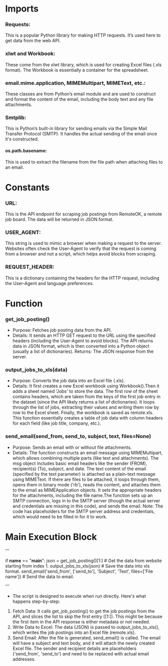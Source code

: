 
# Imports
### Requests:
This is a popular Python library for making HTTP requests. It’s used here to get data from the web API.
### xlwt and Workbook:
These come from the xlwt library, which is used for creating Excel files (.xls format). The Workbook is essentially a container for the spreadsheet.
### email.mime.application, MIMEMultipart, MIMEText, etc.:
These classes are from Python’s email module and are used to construct and format the content of the email, including the body text and any file attachments.
### Smtplib: 
This is Python’s built-in library for sending emails via the Simple Mail Transfer Protocol (SMTP). It handles the actual sending of the email once it's constructed.
#### os.path.basename:
This is used to extract the filename from the file path when attaching files to an email.

# Constants
### URL:
This is the API endpoint for scraping job postings from RemoteOK, a remote job board. The data will be returned in JSON format.
### USER_AGENT:
This string is used to mimic a browser when making a request to the server. Websites often check the User-Agent to verify that the request is coming from a browser and not a script, which helps avoid blocks from scraping.
### REQUEST_HEADER:
This is a dictionary containing the headers for the HTTP request, including the User-Agent and language preferences.

# Function
### get_job_posting()
- Purpose: Fetches job posting data from the API.
- Details: It sends an HTTP GET request to the URL using the specified headers (including the User-Agent to avoid blocks).
The API returns data in JSON format, which is then converted into a Python object (usually a list of dictionaries).
Returns: The JSON response from the server.

### output_jobs_to_xls(data)
- Purpose: Converts the job data into an Excel file (.xls).
- Details: It first creates a new Excel workbook using Workbook().Then it adds a sheet named 'Jobs' to store the data.
The first row of the sheet contains headers, which are taken from the keys of the first job entry in the dataset (since the API likely returns a list of dictionaries).
It loops through the list of jobs, extracting their values and writing them row by row to the Excel sheet.
Finally, the workbook is saved as remote.xls.
This function essentially creates a table of job data with column headers for each field (like job title, company, etc.).

### send_email(send_from, send_to, subject, text, files=None)
- Purpose: Sends an email with or without file attachments.
- Details: The function constructs an email message using MIMEMultipart, which allows combining multiple parts (like text and attachments).
The msg object includes basic email headers like the sender (FROM), recipient(s) (To), subject, and date.
The text content of the email (specified by the text parameter) is attached as a plain-text message using MIMEText.
If there are files to be attached, it loops through them, opens them in binary mode ('rb'), reads the content, and attaches them to the email as MIMEApplication objects. It sets the appropriate headers for the attachments, including the file name.The function sets up an SMTP connection, logs in to the SMTP server (though the actual server and credentials are missing in this code), and sends the email.
Note: The code has placeholders for the SMTP server address and credentials, which would need to be filled in for it to work.

# Main Execution Block

'''

if __name__ == "__main__":
    json = get_job_posting()[1:] # Get the data from website starting from index 1.
    output_jobs_to_xls(json) # Save the data into xls format.
    send_email('send_from', ['send_to'], 'Subject',
               'Text', files=['File name']) # Send the data to email.
               
'''

- The script is designed to execute when run directly. Here's what happens step-by-step:
1. Fetch Data: It calls get_job_posting() to get the job postings from the API, and slices the list to skip the first entry ([1:]). This might be because the first item in the API response is either metadata or not needed.
2. Write Data to Excel: The data (JSON) is passed to output_jobs_to_xls(), which writes the job postings into an Excel file (remote.xls).
3. Send Email: After the file is generated, send_email() is called. The email will have a subject and text body, and it will attach the newly created Excel file. The sender and recipient details are placeholders ('send_from', 'send_to') and need to be replaced with actual email addresses.
